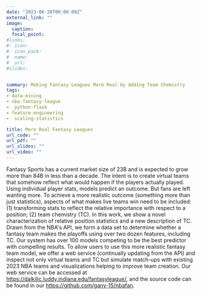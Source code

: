 ```yaml
---
date: "2023-06-20T00:00:00Z"
external_link: ""
image:
  caption: 
  focal_point: 
#links:
#- icon: 
#  icon_pack: 
#  name: 
#  url: 
#slides: 


summary: Making Fantasy Leagues More Real by Adding Team Chemistry
tags:
- data-mining 
- nba-fantasy-league
-  python-flask 
- feature-engineering
-  scaling-statistics

title: More Real Fantasy Leagues
url_code: ""
url_pdf: ""
url_slides: ""
url_video: ""
---
```

Fantasy Sports has a current market size of 23B and is expected to grow more than 84B in less than a decade. The intent is to create virtual teams that somehow reflect what would happen if the players actually played. Using individual player stats, models predict an outcome. But fans are left wanting more. To achieve a more realistic outcome (something more than just statistics), aspects of what makes live teams win need to be included: (1) transforming stats to reflect the relative importance with respect to a position; (2) team chemistry (TC). In this work, we show a novel characterization of relative position statistics and a new description of TC. Drawn from the NBA's API, we form a data set to determine whether a fantasy team makes the playoffs using over two dozen features, including TC. Our system has over 100 models competing to be the best predictor with compelling results. To allow users to use this more realistic fantasy team model, we offer a web service (continually updating from the API) and inspect not only virtual teams and TC but simulate match-ups with existing 2023 NBA teams and visualizations helping to improve team creation. Our web service can be accessed at https://dalkilic.luddy.indiana.edu/fantasyleague/, and the source code can be found in our https://github.com/gany-15/nbafan.